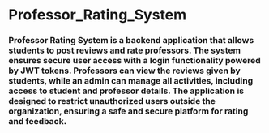 # Professor_Rating_System   
### Professor Rating System is a backend application that allows students to post reviews and rate professors. The system ensures secure user access with a login functionality powered by JWT tokens. Professors can view the reviews given by students, while an admin can manage all activities, including access to student and professor details. The application is designed to restrict unauthorized users outside the organization, ensuring a safe and secure platform for rating and feedback.   
